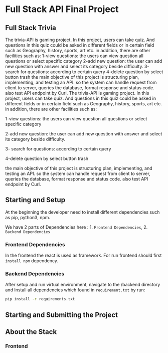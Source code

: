 # Full Stack API Final Project

## Full Stack Trivia

The trivia-API is gaming project. In this project, users can take quiz. And questions in this quiz could be asked in different fields or in certain field such as Geography, history, sports, art etc.
in addition, there are other facilities such as:
1-view questions: the users can view question all questions or select specific category 
2-add new question: the user can add new question with answer and select its category beside difficulty.
3- search for questions: according to certain query
4-delete question by select button trash
the main objective of this project is structuring plan, implementing, and testing an API. so the system can handle request from client to server, queries the database, format response and status code. also test API endpoint by Curl.
The trivia-API is gaming project. In this project, users can take quiz. And questions in this quiz could be asked in different fields or in certain field such as Geography, history, sports, art etc.
in addition, there are other facilities such as:

1-view questions: the users can view question all questions or select specific category 

2-add new question: the user can add new question with answer and select its category beside difficulty.

3- search for questions: according to certain query

4-delete question by select button trash


the main objective of this project is structuring plan, implementing, and testing an API. so the system can handle request from client to server, queries the database, format response and status code. also test API endpoint by Curl.


## Starting and Setup

At the beginning the developer need to install different dependencies such as pip, python3, npm.

We have 2 parts of Dependencies here : 1. `Frontend Dependencies`, 2. `Backend Dependencies`

### Frontend Dependencies

In the frontend the react is used as framework. For run frontend should first ```install npm``` dependency.

### Backend Dependencies

After setup and run virtual environment, navigate to the /backend directory and Install all dependencies which found in ```requirement.txt``` by run:

```bash
pip install -r requirements.txt
```



## Starting and Submitting the Project



## About the Stack






### Frontend


